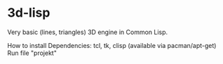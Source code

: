 # 3d-lisp
Very basic (lines, triangles) 3D engine in Common Lisp.

How to install
Dependencies: tcl, tk, clisp (available via pacman/apt-get)
Run file "projekt"
